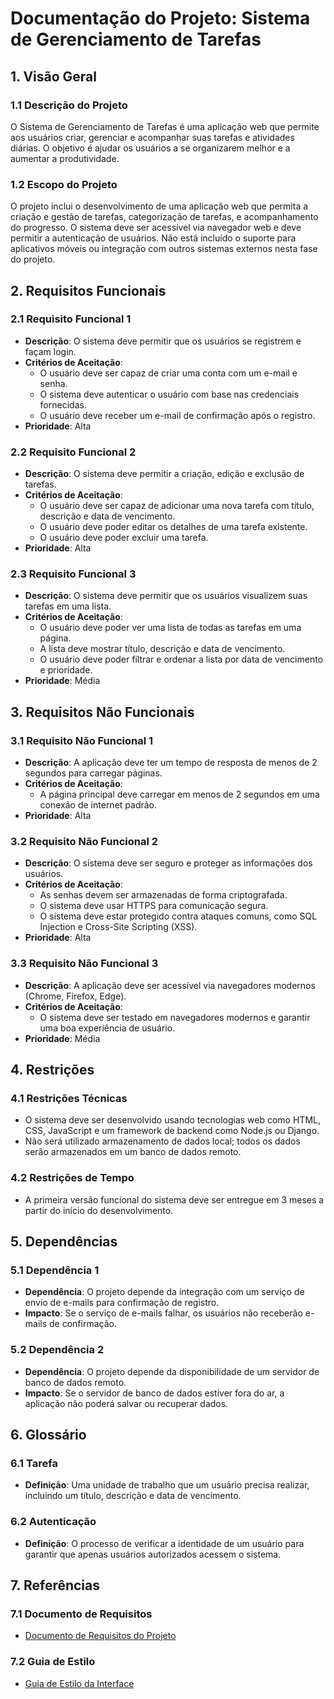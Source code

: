 # Documentação do Projeto: Sistema de Gerenciamento de Tarefas

## 1. Visão Geral

### 1.1 Descrição do Projeto
O Sistema de Gerenciamento de Tarefas é uma aplicação web que permite aos usuários criar, gerenciar e acompanhar suas tarefas e atividades diárias. O objetivo é ajudar os usuários a se organizarem melhor e a aumentar a produtividade.

### 1.2 Escopo do Projeto
O projeto inclui o desenvolvimento de uma aplicação web que permita a criação e gestão de tarefas, categorização de tarefas, e acompanhamento do progresso. O sistema deve ser acessível via navegador web e deve permitir a autenticação de usuários. Não está incluído o suporte para aplicativos móveis ou integração com outros sistemas externos nesta fase do projeto.

## 2. Requisitos Funcionais

### 2.1 Requisito Funcional 1
- **Descrição**: O sistema deve permitir que os usuários se registrem e façam login.
- **Critérios de Aceitação**: 
  - O usuário deve ser capaz de criar uma conta com um e-mail e senha.
  - O sistema deve autenticar o usuário com base nas credenciais fornecidas.
  - O usuário deve receber um e-mail de confirmação após o registro.
- **Prioridade**: Alta

### 2.2 Requisito Funcional 2
- **Descrição**: O sistema deve permitir a criação, edição e exclusão de tarefas.
- **Critérios de Aceitação**:
  - O usuário deve ser capaz de adicionar uma nova tarefa com título, descrição e data de vencimento.
  - O usuário deve poder editar os detalhes de uma tarefa existente.
  - O usuário deve poder excluir uma tarefa.
- **Prioridade**: Alta

### 2.3 Requisito Funcional 3
- **Descrição**: O sistema deve permitir que os usuários visualizem suas tarefas em uma lista.
- **Critérios de Aceitação**:
  - O usuário deve poder ver uma lista de todas as tarefas em uma página.
  - A lista deve mostrar título, descrição e data de vencimento.
  - O usuário deve poder filtrar e ordenar a lista por data de vencimento e prioridade.
- **Prioridade**: Média

## 3. Requisitos Não Funcionais

### 3.1 Requisito Não Funcional 1
- **Descrição**: A aplicação deve ter um tempo de resposta de menos de 2 segundos para carregar páginas.
- **Critérios de Aceitação**: 
  - A página principal deve carregar em menos de 2 segundos em uma conexão de internet padrão.
- **Prioridade**: Alta

### 3.2 Requisito Não Funcional 2
- **Descrição**: O sistema deve ser seguro e proteger as informações dos usuários.
- **Critérios de Aceitação**:
  - As senhas devem ser armazenadas de forma criptografada.
  - O sistema deve usar HTTPS para comunicação segura.
  - O sistema deve estar protegido contra ataques comuns, como SQL Injection e Cross-Site Scripting (XSS).
- **Prioridade**: Alta

### 3.3 Requisito Não Funcional 3
- **Descrição**: A aplicação deve ser acessível via navegadores modernos (Chrome, Firefox, Edge).
- **Critérios de Aceitação**:
  - O sistema deve ser testado em navegadores modernos e garantir uma boa experiência de usuário.
- **Prioridade**: Média

## 4. Restrições

### 4.1 Restrições Técnicas
- O sistema deve ser desenvolvido usando tecnologias web como HTML, CSS, JavaScript e um framework de backend como Node.js ou Django.
- Não será utilizado armazenamento de dados local; todos os dados serão armazenados em um banco de dados remoto.

### 4.2 Restrições de Tempo
- A primeira versão funcional do sistema deve ser entregue em 3 meses a partir do início do desenvolvimento.

## 5. Dependências

### 5.1 Dependência 1
- **Dependência**: O projeto depende da integração com um serviço de envio de e-mails para confirmação de registro.
- **Impacto**: Se o serviço de e-mails falhar, os usuários não receberão e-mails de confirmação.

### 5.2 Dependência 2
- **Dependência**: O projeto depende da disponibilidade de um servidor de banco de dados remoto.
- **Impacto**: Se o servidor de banco de dados estiver fora do ar, a aplicação não poderá salvar ou recuperar dados.

## 6. Glossário

### 6.1 Tarefa
- **Definição**: Uma unidade de trabalho que um usuário precisa realizar, incluindo um título, descrição e data de vencimento.

### 6.2 Autenticação
- **Definição**: O processo de verificar a identidade de um usuário para garantir que apenas usuários autorizados acessem o sistema.

## 7. Referências

### 7.1 Documento de Requisitos
- [Documento de Requisitos do Projeto](https://example.com/documento-requisitos)

### 7.2 Guia de Estilo
- [Guia de Estilo da Interface](https://example.com/guia-estilo)

<!-- Adicione mais referências conforme necessário -->
